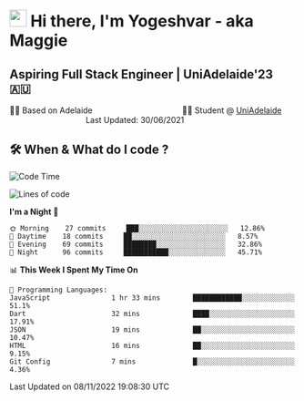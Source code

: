 <h1><img src="https://emojis.slackmojis.com/emojis/images/1531849430/4246/blob-sunglasses.gif?1531849430" width="30"/> Hi there, I'm Yogeshvar - aka Maggie</h1>

## Aspiring Full Stack Engineer | UniAdelaide'23 🇦🇺  
🏂🏻  Based on Adelaide &nbsp;&nbsp;&nbsp;&nbsp;&nbsp;&nbsp;&nbsp;&nbsp;&nbsp;&nbsp;&nbsp;&nbsp;&nbsp;&nbsp;&nbsp;&nbsp;&nbsp;&nbsp;&nbsp;&nbsp;&nbsp;&nbsp;&nbsp;&nbsp;&nbsp;&nbsp;&nbsp;&nbsp;&nbsp;&nbsp;&nbsp;&nbsp;&nbsp;&nbsp;&nbsp;&nbsp;&nbsp;&nbsp;&nbsp;👨‍💻 Student @ [UniAdelaide](https://www.adelaide.edu.au)   &nbsp;&nbsp;&nbsp;&nbsp;&nbsp;&nbsp;&nbsp;&nbsp;&nbsp;&nbsp;&nbsp;&nbsp;&nbsp;&nbsp;&nbsp;&nbsp;&nbsp;&nbsp;&nbsp;&nbsp;&nbsp;&nbsp;&nbsp;&nbsp;&nbsp;&nbsp;&nbsp;&nbsp;&nbsp;&nbsp;&nbsp;&nbsp; &nbsp;Last Updated: 30/06/2021

## 🛠 When & What do I code ?  

<!--START_SECTION:waka-->
![Code Time](http://img.shields.io/badge/Code%20Time-1%2C834%20hrs%208%20mins-blue)

![Lines of code](https://img.shields.io/badge/From%20Hello%20World%20I%27ve%20Written-2%20Million%20lines%20of%20code-blue)

**I'm a Night 🦉** 

```text
🌞 Morning    27 commits     ███░░░░░░░░░░░░░░░░░░░░░░   12.86% 
🌆 Daytime    18 commits     ██░░░░░░░░░░░░░░░░░░░░░░░   8.57% 
🌃 Evening    69 commits     ████████░░░░░░░░░░░░░░░░░   32.86% 
🌙 Night      96 commits     ███████████░░░░░░░░░░░░░░   45.71%

```


📊 **This Week I Spent My Time On** 

```text
💬 Programming Languages: 
JavaScript               1 hr 33 mins        ████████████░░░░░░░░░░░░░   51.1% 
Dart                     32 mins             ████░░░░░░░░░░░░░░░░░░░░░   17.91% 
JSON                     19 mins             ██░░░░░░░░░░░░░░░░░░░░░░░   10.47% 
HTML                     16 mins             ██░░░░░░░░░░░░░░░░░░░░░░░   9.15% 
Git Config               7 mins              █░░░░░░░░░░░░░░░░░░░░░░░░   4.36%

```


 Last Updated on 08/11/2022 19:08:30 UTC
<!--END_SECTION:waka-->
